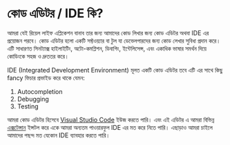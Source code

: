 # কোড এডিটর / IDE কি? 

আমরা যেই রিয়েল লাইফ এপ্লিকেশন বানাব তার জন্য আমাদের কোড লিখার জন্য কোড এডিটর অথবা IDE এর প্রয়োজন পরবে। কোড এডিটর হলো একটি সফ্টওয়্যার বা টুল যা ডেভেলপারদের জন্য কোড লেখার সুবিধা প্রদান করে। এটি সাধারণত সিনট্যাক্স হাইলাইটিং, অটো-কমপ্লিশন, ডিবাগিং, ইন্টেলিসেন্স, এবং একাধিক ভাষার সমর্থন দিয়ে কোডিংকে সহজ ও দ্রুততর করে।

IDE (Integrated Development Environment) মূলত একটি কোড এডিটর তবে এটি এর সাথে কিছু fancy ফিচার প্রভাইড করে থাকে যেমন:
1. Autocompletion
2. Debugging
3. Testing

আমরা কোড এডিটর হিসেবে [Visual Studio Code](https://code.visualstudio.com/) ইউজ করতে পারি। এবং এই এডিটর এ আমরা বিভিন্ন [এক্সটেন্সান](https://marketplace.visualstudio.com/VSCode) ইন্সটল করে একে আমরা অন্যতম পাওয়ারফুল IDE এর মত করে নিতে পারি। এছাড়াও আমরা চাইলে আমাদের পছন্দ মত যেকোন IDE ব্যাবহার করতে পারি।  